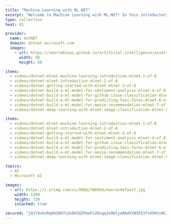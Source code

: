 ```yaml
---
title: "Machine Learning with ML.NET"
excerpt: "Welcome to Machine Learning with ML.NET! In this introductory video series we will introduce the concept of Machine Learning, what you can do with various tooling, and how to get started with ML.NET!"
type: collection
heat: 81

provider:
  name: dotNET
  domain: dotnet.microsoft.com
  images:
    - url: https://smartableai.github.io/artificial-intelligence/assets/images/organizations/dotnet.microsoft.com-50x50.jpg
      width: 50
      height: 50

items:
  - videos/dotnet-mlnet-machine-learning-introduction-mlnet-1-of-8
  - videos/dotnet-mlnet-introduction-mlnet-2-of-8
  - videos/dotnet-getting-started-with-mlnet-mlnet-3-of-8
  - videos/dotnet-build-a-ml-model-for-sentiment-analysis-mlnet-4-of-8
  - videos/dotnet-build-a-ml-model-for-github-issue-classification-mlnet-5-of-8
  - videos/dotnet-build-a-ml-model-for-predicting-taxi-fares-mlnet-6-of-8
  - videos/dotnet-build-a-ml-model-for-movie-recommendation-mlnet-7-of-8
  - videos/dotnet-deep-learning-with-mlnet-image-classification-mlnet-8-of-8

items:
  - videos/dotnet-mlnet-machine-learning-introduction-mlnet-1-of-8
  - videos/dotnet-mlnet-introduction-mlnet-2-of-8
  - videos/dotnet-getting-started-with-mlnet-mlnet-3-of-8
  - videos/dotnet-build-a-ml-model-for-sentiment-analysis-mlnet-4-of-8
  - videos/dotnet-build-a-ml-model-for-github-issue-classification-mlnet-5-of-8
  - videos/dotnet-build-a-ml-model-for-predicting-taxi-fares-mlnet-6-of-8
  - videos/dotnet-build-a-ml-model-for-movie-recommendation-mlnet-7-of-8
  - videos/dotnet-deep-learning-with-mlnet-image-classification-mlnet-8-of-8

topics:
  - AI
  - Microsoft AI

images:
  - url: https://i.ytimg.com/vi/X0DQjfW09kA/maxresdefault.jpg
    width: 1280
    height: 720
    isCached: true

secured: "jQJl9s6zRq6H3O67LGnDKSQZFbeFcZGngq3o9HlyeRAdVYN3FE3fvX5HtcWCzztQ6/nDRa3GjhD2y7kdFxCKD3ldUlXLYP4wGKW5IcqBHjGRcy+uW5Kwu4AQD1oDumsLwHX23bad3v262a2Cz+UT74vNmVFwIK2KivKxJuhp8M4lwamxxx2hToOyjNmTKCp2n6BKwoQUd6RCMVrwlIovS/eMjCBi/0NvgBxIJqR4nJg3shjdFaeMBdJ9P+j+hhH9r332ARy/vLgctWI4ztFhz8Z5m/JOcWMCSN+3TwAIYI+5HhNzHOrc0GORx8UktwPog/T2j4mKHusfvMM+Z3V4pQ==;gEPy8byyPDJON6bik/oIBA=="
---
```


